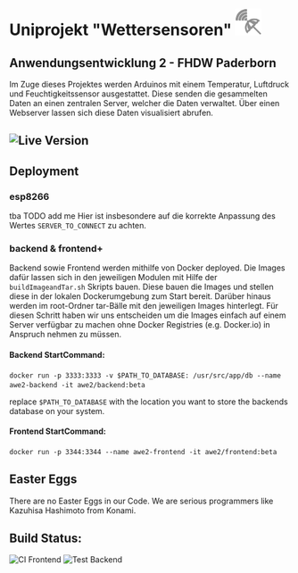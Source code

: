 # Uniprojekt "Wettersensoren" <img src="frontend/resources/img/logo.png?" height="48" width="48">
## Anwendungsentwicklung 2 - FHDW Paderborn 

Im Zuge dieses Projektes werden Arduinos mit einem Temperatur, Luftdruck und Feuchtigkeitssensor ausgestattet.
Diese senden die gesammelten Daten an einen zentralen Server, welcher die Daten verwaltet. 
Über einen Webserver lassen sich diese Daten visualisiert abrufen.

## ![Live Version](https://awe2.jeujeus.de)


## Deployment 
### esp8266
tba TODO add me
Hier ist insbesondere auf die korrekte Anpassung des Wertes ```SERVER_TO_CONNECT``` zu achten.

### backend & frontend+
Backend sowie Frontend werden mithilfe von Docker deployed. 
Die Images dafür lassen sich in den jeweiligen Modulen mit Hilfe der ```buildImageandTar.sh``` Skripts bauen.
Diese bauen die Images und stellen diese in der lokalen Dockerumgebung zum Start bereit.
Darüber hinaus werden im root-Ordner tar-Bälle mit den jeweiligen Images hinterlegt.
Für diesen Schritt haben wir uns entscheiden um die Images einfach auf einem Server verfügbar zu machen
ohne Docker Registries (e.g. Docker.io) in Anspruch nehmen zu müssen.

#### Backend StartCommand:
```docker run -p 3333:3333 -v $PATH_TO_DATABASE: /usr/src/app/db --name awe2-backend -it awe2/backend:beta```

replace ```$PATH_TO_DATABASE``` with the location you want to store the backends database on your system.

#### Frontend StartCommand:
```docker run -p 3344:3344 --name awe2-frontend -it awe2/frontend:beta```


## Easter Eggs
There are no Easter Eggs in our Code. We are serious programmers like Kazuhisa Hashimoto from Konami.


## Build Status:

![CI Frontend](https://github.com/JeuJeus/awe2-wettersensoren/workflows/Test%20Frontend/badge.svg) 
![Test Backend](https://github.com/JeuJeus/awe2-wettersensoren/workflows/Test%20Backend/badge.svg)
